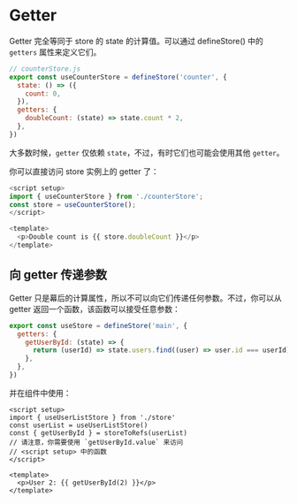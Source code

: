 # Getter

Getter 完全等同于 store 的 state 的计算值。可以通过 defineStore() 中的 `getters` 属性来定义它们。

```js
// counterStore.js
export const useCounterStore = defineStore('counter', {
  state: () => ({
    count: 0,
  }),
  getters: {
    doubleCount: (state) => state.count * 2,
  },
})
```

大多数时候，`getter` 仅依赖 `state`，不过，有时它们也可能会使用其他 `getter`。

你可以直接访问 store 实例上的 getter 了：

```js
<script setup>
import { useCounterStore } from './counterStore';
const store = useCounterStore();
</script>

<template>
  <p>Double count is {{ store.doubleCount }}</p>
</template>
```

## 向 getter 传递参数

Getter 只是幕后的计算属性，所以不可以向它们传递任何参数。不过，你可以从 getter 返回一个函数，该函数可以接受任意参数：

```js
export const useStore = defineStore('main', {
  getters: {
    getUserById: (state) => {
      return (userId) => state.users.find((user) => user.id === userId)
    },
  },
})
```

并在组件中使用：

```vue
<script setup>
import { useUserListStore } from './store'
const userList = useUserListStore()
const { getUserById } = storeToRefs(userList)
// 请注意，你需要使用 `getUserById.value` 来访问
// <script setup> 中的函数
</script>

<template>
  <p>User 2: {{ getUserById(2) }}</p>
</template>
```